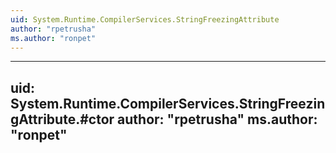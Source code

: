 ```yaml
---
uid: System.Runtime.CompilerServices.StringFreezingAttribute
author: "rpetrusha"
ms.author: "ronpet"
---
```


---
uid: System.Runtime.CompilerServices.StringFreezingAttribute.#ctor
author: "rpetrusha"
ms.author: "ronpet"
---
